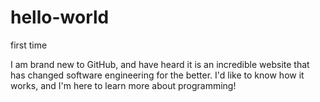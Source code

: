 # hello-world
first time

I am brand new to GitHub, and have heard it is an incredible website that has changed software engineering for the better.
I'd like to know how it works, and I'm here to learn more about programming!
